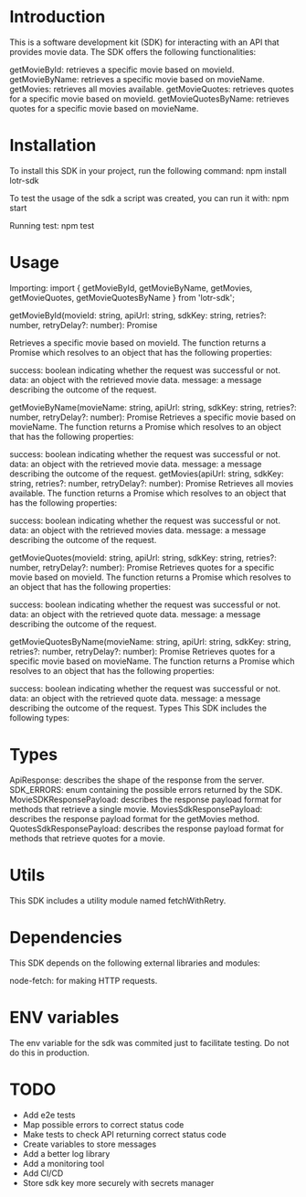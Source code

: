 # Introduction
This is a software development kit (SDK) for interacting with an API that provides movie data. The SDK offers the following functionalities:

getMovieById: retrieves a specific movie based on movieId.
getMovieByName: retrieves a specific movie based on movieName.
getMovies: retrieves all movies available.
getMovieQuotes: retrieves quotes for a specific movie based on movieId.
getMovieQuotesByName: retrieves quotes for a specific movie based on movieName.

# Installation
To install this SDK in your project, run the following command:
npm install lotr-sdk

To test the usage of the sdk a script was created, you can run it with:
npm start

Running test:
npm test

# Usage
Importing:
import {
  getMovieById,
  getMovieByName,
  getMovies,
  getMovieQuotes,
  getMovieQuotesByName
} from 'lotr-sdk';

getMovieById(movieId: string, apiUrl: string, sdkKey: string, retries?: number, retryDelay?: number): Promise<MovieSDKResponsePayload>

Retrieves a specific movie based on movieId. The function returns a Promise which resolves to an object that has the following properties:

success: boolean indicating whether the request was successful or not.
data: an object with the retrieved movie data.
message: a message describing the outcome of the request.

getMovieByName(movieName: string, apiUrl: string, sdkKey: string, retries?: number, retryDelay?: number): Promise<MovieSDKResponsePayload>
Retrieves a specific movie based on movieName. The function returns a Promise which resolves to an object that has the following properties:

success: boolean indicating whether the request was successful or not.
data: an object with the retrieved movie data.
message: a message describing the outcome of the request.
getMovies(apiUrl: string, sdkKey: string, retries?: number, retryDelay?: number): Promise<MoviesSdkResponsePayload>
Retrieves all movies available. The function returns a Promise which resolves to an object that has the following properties:

success: boolean indicating whether the request was successful or not.
data: an object with the retrieved movies data.
message: a message describing the outcome of the request.

getMovieQuotes(movieId: string, apiUrl: string, sdkKey: string, retries?: number, retryDelay?: number): Promise<QuotesSdkResponsePayload>
Retrieves quotes for a specific movie based on movieId. The function returns a Promise which resolves to an object that has the following properties:

success: boolean indicating whether the request was successful or not.
data: an object with the retrieved quote data.
message: a message describing the outcome of the request.

getMovieQuotesByName(movieName: string, apiUrl: string, sdkKey: string, retries?: number, retryDelay?: number): Promise<QuotesSdkResponsePayload>
Retrieves quotes for a specific movie based on movieName. The function returns a Promise which resolves to an object that has the following properties:

success: boolean indicating whether the request was successful or not.
data: an object with the retrieved quote data.
message: a message describing the outcome of the request.
Types
This SDK includes the following types:

# Types
ApiResponse: describes the shape of the response from the server.
SDK_ERRORS: enum containing the possible errors returned by the SDK.
MovieSDKResponsePayload: describes the response payload format for methods that retrieve a single movie.
MoviesSdkResponsePayload: describes the response payload format for the getMovies method.
QuotesSdkResponsePayload: describes the response payload format for methods that retrieve quotes for a movie.
# Utils
This SDK includes a utility module named fetchWithRetry.

# Dependencies
This SDK depends on the following external libraries and modules:

node-fetch: for making HTTP requests.

# ENV variables
The env variable for the sdk was commited just to facilitate testing. Do not do this in production.

# TODO
- Add e2e tests
- Map possible errors to correct status code
- Make tests to check API returning correct status code
- Create variables to store messages
- Add a better log library
- Add a monitoring tool
- Add CI/CD
- Store sdk key more securely with secrets manager